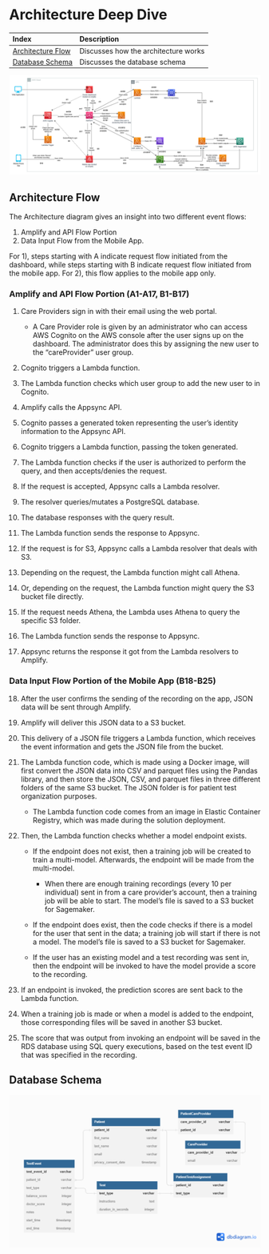 # Architecture Deep Dive

| Index                                   | Description                          |
| :-------------------------------------- | :----------------------------------- |
| [Architecture Flow](#architecture-flow) | Discusses how the architecture works |
| [Database Schema]()                     | Discusses the database schema        |

![alt text](/docs/images/architecture_diagram.png)

## Architecture Flow

The Architecture diagram gives an insight into two different event flows:

1. Amplify and API Flow Portion
2. Data Input Flow from the Mobile App.

For 1), steps starting with A indicate request flow initiated from the dashboard, while steps starting with B indicate request flow initiated from the mobile app. For 2), this flow applies to the mobile app only.

### **Amplify and API Flow Portion (A1-A17, B1-B17)**

1. Care Providers sign in with their email using the web portal.

   - A Care Provider role is given by an administrator who can access AWS Cognito on the AWS console after the user signs up on the dashboard. The administrator does this by assigning the new user to the “careProvider” user group.

2. Cognito triggers a Lambda function.

3. The Lambda function checks which user group to add the new user to in Cognito.

4. Amplify calls the Appsync API.

5. Cognito passes a generated token representing the user’s identity information to the Appsync API.

6. Cognito triggers a Lambda function, passing the token generated.

7. The Lambda function checks if the user is authorized to perform the query, and then accepts/denies the request.

8. If the request is accepted, Appsync calls a Lambda resolver.

9. The resolver queries/mutates a PostgreSQL database.

10. The database responses with the query result.

11. The Lambda function sends the response to Appsync.

12. If the request is for S3, Appsync calls a Lambda resolver that deals with S3.

13. Depending on the request, the Lambda function might call Athena.

14. Or, depending on the request, the Lambda function might query the S3 bucket file directly.

15. If the request needs Athena, the Lambda uses Athena to query the specific S3 folder.

16. The Lambda function sends the response to Appsync.

17. Appsync returns the response it got from the Lambda resolvers to Amplify.

### **Data Input Flow Portion of the Mobile App (B18-B25)**

18. After the user confirms the sending of the recording on the app, JSON data will be sent through Amplify.

19. Amplify will deliver this JSON data to a S3 bucket.

20. This delivery of a JSON file triggers a Lambda function, which receives the event information and gets the JSON file from the bucket.

21. The Lambda function code, which is made using a Docker image, will first convert the JSON data into CSV and parquet files using the Pandas library, and then store the JSON, CSV, and parquet files in three different folders of the same S3 bucket. The JSON folder is for patient test organization purposes.

    - The Lambda function code comes from an image in Elastic Container Registry, which was made during the solution deployment.

22. Then, the Lambda function checks whether a model endpoint exists.

    - If the endpoint does not exist, then a training job will be created to train a multi-model. Afterwards, the endpoint will be made from the multi-model.

      - When there are enough training recordings (every 10 per individual) sent in from a care provider’s account, then a training job will be able to start. The model’s file is saved to a S3 bucket for Sagemaker.

    - If the endpoint does exist, then the code checks if there is a model for the user that sent in the data; a training job will start if there is not a model. The model’s file is saved to a S3 bucket for Sagemaker.

    - If the user has an existing model and a test recording was sent in, then the endpoint will be invoked to have the model provide a score to the recording.

23. If an endpoint is invoked, the prediction scores are sent back to the Lambda function.

24. When a training job is made or when a model is added to the endpoint, those corresponding files will be saved in another S3 bucket.

25. The score that was output from invoking an endpoint will be saved in the RDS database using SQL query executions, based on the test event ID that was specified in the recording.

## Database Schema

![alt text](/docs/images/db_diagram.png)
